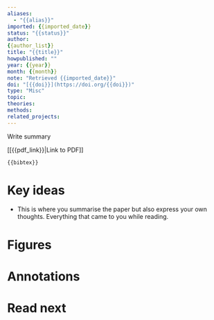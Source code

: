 ```yaml
---
aliases:
  - "{{alias}}"
imported: {{imported_date}}
status: "{{status}}"
author:
{{author_list}}
title: "{{title}}"
howpublished: ""
year: {{year}}
month: {{month}}
note: "Retrieved {{imported_date}}"
doi: "[{{doi}}](https://doi.org/{{doi}})"
type: "Misc"
topic: 
theories: 
methods: 
related_projects:
---
```


Write summary

[[{{pdf_link}}|Link to PDF]]

```latex
{{bibtex}}
```

# Key ideas

- This is where you summarise the paper but also express your own thoughts. Everything that came to you while reading.

# Figures

# Annotations

# Read next